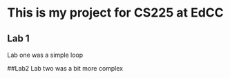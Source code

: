 
# This is my project for CS225 at EdCC

## Lab 1
Lab one was a simple loop

##Lab2
Lab two was a bit more complex
